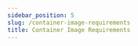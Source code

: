 ```yaml
---
sidebar_position: 5
slug: /container-image-requirements
title: Container Image Requirements
---
```

